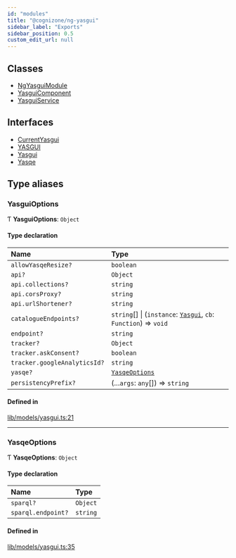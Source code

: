 ```yaml
---
id: "modules"
title: "@cognizone/ng-yasgui"
sidebar_label: "Exports"
sidebar_position: 0.5
custom_edit_url: null
---
```


## Classes

- [NgYasguiModule](classes/NgYasguiModule)
- [YasguiComponent](classes/YasguiComponent)
- [YasguiService](classes/YasguiService)

## Interfaces

- [CurrentYasgui](interfaces/CurrentYasgui)
- [YASGUI](interfaces/YASGUI)
- [Yasgui](interfaces/Yasgui)
- [Yasqe](interfaces/Yasqe)

## Type aliases

### YasguiOptions

Ƭ **YasguiOptions**: `Object`

#### Type declaration

| Name | Type |
| :------ | :------ |
| `allowYasqeResize?` | `boolean` |
| `api?` | `Object` |
| `api.collections?` | `string` |
| `api.corsProxy?` | `string` |
| `api.urlShortener?` | `string` |
| `catalogueEndpoints?` | `string`[] \| (`instance`: [`Yasgui`](interfaces/Yasgui), `cb`: `Function`) => `void` |
| `endpoint?` | `string` |
| `tracker?` | `Object` |
| `tracker.askConsent?` | `boolean` |
| `tracker.googleAnalyticsId?` | `string` |
| `yasqe?` | [`YasqeOptions`](modules#yasqeoptions) |
| `persistencyPrefix?` | (...`args`: `any`[]) => `string` |

#### Defined in

[lib/models/yasgui.ts:21](https://github.com/cognizone/ng-cognizone/blob/861cbad/libs/ng-yasgui/src/lib/models/yasgui.ts#L21)

___

### YasqeOptions

Ƭ **YasqeOptions**: `Object`

#### Type declaration

| Name | Type |
| :------ | :------ |
| `sparql?` | `Object` |
| `sparql.endpoint?` | `string` |

#### Defined in

[lib/models/yasgui.ts:35](https://github.com/cognizone/ng-cognizone/blob/861cbad/libs/ng-yasgui/src/lib/models/yasgui.ts#L35)
